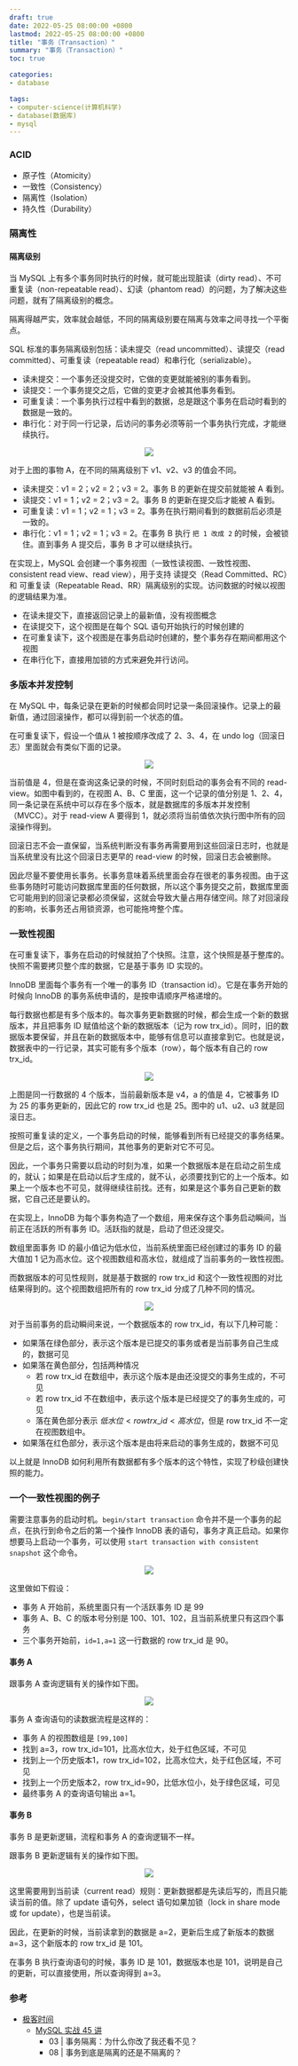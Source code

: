 ```yaml
---
draft: true
date: 2022-05-25 08:00:00 +0800
lastmod: 2022-05-25 08:00:00 +0800
title: "事务（Transaction）"
summary: "事务（Transaction）"
toc: true

categories:
- database

tags:
- computer-science(计算机科学)
- database(数据库)
- mysql
---
```


### ACID

- 原子性（Atomicity）
- 一致性（Consistency）
- 隔离性（Isolation）
- 持久性（Durability）

### 隔离性

#### 隔离级别

当 MySQL 上有多个事务同时执行的时候，就可能出现脏读（dirty read）、不可重复读（non-repeatable read）、幻读（phantom read）的问题，为了解决这些问题，就有了隔离级别的概念。

隔离得越严实，效率就会越低，不同的隔离级别要在隔离与效率之间寻找一个平衡点。

SQL 标准的事务隔离级别包括：读未提交（read uncommitted）、读提交（read committed）、可重复读（repeatable read）和串行化（serializable）。

- 读未提交：一个事务还没提交时，它做的变更就能被别的事务看到。
- 读提交：一个事务提交之后，它做的变更才会被其他事务看到。
- 可重复读：一个事务执行过程中看到的数据，总是跟这个事务在启动时看到的数据是一致的。
- 串行化：对于同一行记录，后访问的事务必须等前一个事务执行完成，才能继续执行。

<div style="text-align: center; margin: 5px auto">
<img src="/image/computer-science/database/mysql/transaction_isolation.drawio.png">
</div>

对于上图的事物 A，在不同的隔离级别下 v1、v2、v3 的值会不同。

- 读未提交：v1 = 2；v2 = 2；v3 = 2。事务 B 的更新在提交前就能被 A 看到。
- 读提交：v1 = 1；v2 = 2；v3 = 2。事务 B 的更新在提交后才能被 A 看到。
- 可重复读：v1 = 1；v2 = 1；v3 = 2。事务在执行期间看到的数据前后必须是一致的。
- 串行化：v1 = 1；v2 = 1；v3 = 2。在事务 B 执行 `把 1 改成 2` 的时候，会被锁住。直到事务 A 提交后，事务 B 才可以继续执行。

在实现上，MySQL 会创建一个事务视图（一致性读视图、一致性视图、consistent read view、read view），用于支持 读提交（Read Committed、RC）和 可重复读（Repeatable Read、RR）隔离级别的实现。访问数据的时候以视图的逻辑结果为准。

- 在读未提交下，直接返回记录上的最新值，没有视图概念
- 在读提交下，这个视图是在每个 SQL 语句开始执行的时候创建的
- 在可重复读下，这个视图是在事务启动时创建的，整个事务存在期间都用这个视图
- 在串行化下，直接用加锁的方式来避免并行访问。

### 多版本并发控制

在 MySQL 中，每条记录在更新的时候都会同时记录一条回滚操作。记录上的最新值，通过回滚操作，都可以得到前一个状态的值。

在可重复读下，假设一个值从 1 被按顺序改成了 2、3、4，在 undo log（回滚日志）里面就会有类似下面的记录。

<div style="text-align: center; margin: 5px auto">
<img src="/image/computer-science/database/mysql/transaction_undo_log.drawio.png">
</div>

当前值是 4，但是在查询这条记录的时候，不同时刻启动的事务会有不同的 read-view。如图中看到的，在视图 A、B、C 里面，这一个记录的值分别是 1、2、4，同一条记录在系统中可以存在多个版本，就是数据库的多版本并发控制（MVCC）。对于 read-view A 要得到 1，就必须将当前值依次执行图中所有的回滚操作得到。

回滚日志不会一直保留，当系统判断没有事务再需要用到这些回滚日志时，也就是当系统里没有比这个回滚日志更早的 read-view 的时候，回滚日志会被删除。

因此尽量不要使用长事务。长事务意味着系统里面会存在很老的事务视图。由于这些事务随时可能访问数据库里面的任何数据，所以这个事务提交之前，数据库里面它可能用到的回滚记录都必须保留，这就会导致大量占用存储空间。除了对回滚段的影响，长事务还占用锁资源，也可能拖垮整个库。

### 一致性视图

在可重复读下，事务在启动的时候就拍了个快照。注意，这个快照是基于整库的。快照不需要拷贝整个库的数据，它是基于事务 ID 实现的。

InnoDB 里面每个事务有一个唯一的事务 ID（transaction id）。它是在事务开始的时候向 InnoDB 的事务系统申请的，是按申请顺序严格递增的。

每行数据也都是有多个版本的。每次事务更新数据的时候，都会生成一个新的数据版本，并且把事务 ID 赋值给这个新的数据版本（记为 row trx_id）。同时，旧的数据版本要保留，并且在新的数据版本中，能够有信息可以直接拿到它。也就是说，数据表中的一行记录，其实可能有多个版本（row），每个版本有自己的 row trx_id。

<div style="text-align: center; margin: 5px auto">
<img src="/image/computer-science/database/mysql/transaction_transaction_id.drawio.png">
</div>

上图是同一行数据的 4 个版本，当前最新版本是 v4，a 的值是 4，它被事务 ID 为 25 的事务更新的，因此它的 row trx_id 也是 25。图中的 u1、u2、u3 就是回滚日志。

按照可重复读的定义，一个事务启动的时候，能够看到所有已经提交的事务结果。但是之后，这个事务执行期间，其他事务的更新对它不可见。

因此，一个事务只需要以启动的时刻为准，如果一个数据版本是在启动之前生成的，就认；如果是在启动以后才生成的，就不认，必须要找到它的上一个版本。如果上一个版本也不可见，就得继续往前找。还有，如果是这个事务自己更新的数据，它自己还是要认的。

在实现上，InnoDB 为每个事务构造了一个数组，用来保存这个事务启动瞬间，当前正在活跃的所有事务 ID。活跃指的就是，启动了但还没提交。

数组里面事务 ID 的最小值记为低水位，当前系统里面已经创建过的事务 ID 的最大值加 1 记为高水位。这个视图数组和高水位，就组成了当前事务的一致性视图。

而数据版本的可见性规则，就是基于数据的 row trx_id 和这个一致性视图的对比结果得到的。这个视图数组把所有的 row trx_id 分成了几种不同的情况。

<div style="text-align: center; margin: 5px auto">
<img src="/image/computer-science/database/mysql/transaction_row_trx_id.drawio.png">
</div>

对于当前事务的启动瞬间来说，一个数据版本的 row trx_id，有以下几种可能：

- 如果落在绿色部分，表示这个版本是已提交的事务或者是当前事务自己生成的，数据可见
- 如果落在黄色部分，包括两种情况
  - 若 row trx_id 在数组中，表示这个版本是由还没提交的事务生成的，不可见
  - 若 row trx_id 不在数组中，表示这个版本是已经提交了的事务生成的，可见
  - 落在黄色部分表示 $低水位 < row trx\_id < 高水位$，但是 row trx_id 不一定在视图数组中。
- 如果落在红色部分，表示这个版本是由将来启动的事务生成的，数据不可见

以上就是 InnoDB 如何利用所有数据都有多个版本的这个特性，实现了秒级创建快照的能力。

### 一个一致性视图的例子

需要注意事务的启动时机。`begin/start transaction` 命令并不是一个事务的起点，在执行到命令之后的第一个操作 InnoDB 表的语句，事务才真正启动。如果你想要马上启动一个事务，可以使用 `start transaction with consistent snapshot` 这个命令。

<div style="text-align: center; margin: 5px auto">
<img src="/image/computer-science/database/mysql/transaction_read_view_demo.drawio.png">
</div>

这里做如下假设：

- 事务 A 开始前，系统里面只有一个活跃事务 ID 是 99
- 事务 A、B、C 的版本号分别是 100、101、102，且当前系统里只有这四个事务
- 三个事务开始前，`id=1,a=1` 这一行数据的 row trx_id 是 90。

#### 事务 A

跟事务 A 查询逻辑有关的操作如下图。

<div style="text-align: center; margin: 5px auto">
<img src="/image/computer-science/database/mysql/transaction_read_view_demo_session_a.drawio.png">
</div>

事务 A 查询语句的读数据流程是这样的：

- 事务 A 的视图数组是 `[99,100]`
- 找到 a=3，row trx_id=101，比高水位大，处于红色区域，不可见
- 找到上一个历史版本1，row trx_id=102，比高水位大，处于红色区域，不可见
- 找到上一个历史版本2，row trx_id=90，比低水位小，处于绿色区域，可见
- 最终事务 A 的查询语句输出 a=1。

#### 事务 B

事务 B 是更新逻辑，流程和事务 A 的查询逻辑不一样。

跟事务 B 更新逻辑有关的操作如下图。

<div style="text-align: center; margin: 5px auto">
<img src="/image/computer-science/database/mysql/transaction_read_view_demo_session_b.drawio.png">
</div>

这里需要用到当前读（current read）规则：更新数据都是先读后写的，而且只能读当前的值。除了 update 语句外，select 语句如果加锁（lock in share mode 或 for update），也是当前读。

因此，在更新的时候，当前读拿到的数据是 a=2，更新后生成了新版本的数据 a=3，这个新版本的 row trx_id 是 101。

在事务 B 执行查询语句的时候，事务 ID 是 101，数据版本也是 101，说明是自己的更新，可以直接使用，所以查询得到 a=3。

### 参考

- [极客时间](https://time.geekbang.org/)
  - [MySQL 实战 45 讲](https://time.geekbang.org/column/intro/100020801?tab=catalog)
    - 03 | 事务隔离：为什么你改了我还看不见？
    - 08 | 事务到底是隔离的还是不隔离的？